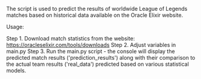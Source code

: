 The script is used to predict the results of worldwide League of Legends matches based on historical data available on the Oracle Elixir website.

Usage:

Step 1. Download match statistics from the website: https://oracleselixir.com/tools/downloads
Step 2. Adjust variables in main.py
Step 3. Run the main.py script - the console will display the predicted match results ('prediction_results') along with their comparison to the actual team results ('real_data') predicted based on various statistical models.
